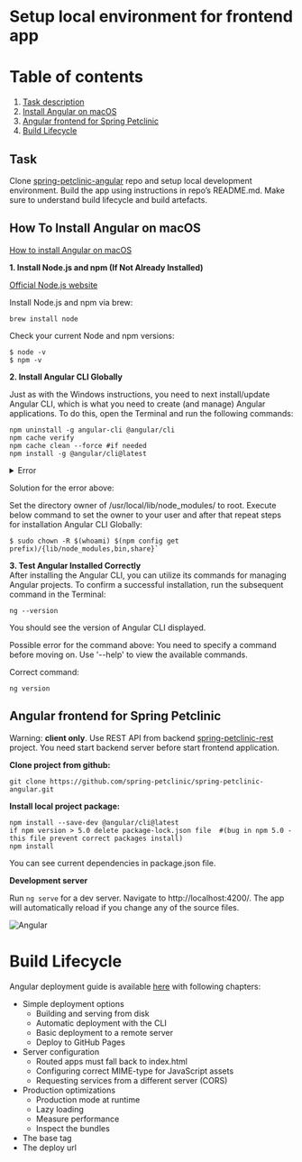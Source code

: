 # Setup local environment for frontend app

# Table of contents
1. [Task description](#task)
2. [Install Angular on macOS](#angular_macos)
3. [Angular frontend for Spring Petclinic](#spring_petclinic)
4. [Build Lifecycle](#build_lifecycle)


## Task <a name="task"></a>
Clone [spring-petclinic-angular](https://github.com/spring-petclinic/spring-petclinic-angular) repo and setup local development environment. Build the app using instructions in repo’s README.md. Make sure to understand build lifecycle and build artefacts.

## How To Install Angular on macOS <a name="angular_macos"></a>
[How to install Angular on macOS](https://kinsta.com/knowledgebase/install-angular/#how-to-install-angular-on-macos)

**1. Install Node.js and npm (If Not Already Installed)**

[Official Node.js website](https://nodejs.org/en)

Install Node.js and npm via brew:
```
brew install node
```

Check your current Node and npm versions:
```
$ node -v 
$ npm -v
```

**2. Install Angular CLI Globally**

Just as with the Windows instructions, you need to next install/update Angular CLI, which is what you need to create (and manage) Angular applications. To do this, open the Terminal and run the following commands:

```
npm uninstall -g angular-cli @angular/cli
npm cache verify
npm cache clean --force #if needed
npm install -g @angular/cli@latest 
```
<details>
  <summary>Error</summary>

```
npm ERR! code EACCES
npm ERR! syscall rename
npm ERR! path /usr/local/lib/node_modules/@angular/cli
npm ERR! dest /usr/local/lib/node_modules/@angular/.cli-G39XYeT9
npm ERR! errno -13
npm ERR! Error: EACCES: permission denied, rename '/usr/local/lib/node_modules/@angular/cli' -> '/usr/local/lib/node_modules/@angular/.cli-G39XYeT9'
npm ERR!  [Error: EACCES: permission denied, rename '/usr/local/lib/node_modules/@angular/cli' -> '/usr/local/lib/node_modules/@angular/.cli-G39XYeT9'] {
npm ERR!   errno: -13,
npm ERR!   code: 'EACCES',
npm ERR!   syscall: 'rename',
npm ERR!   path: '/usr/local/lib/node_modules/@angular/cli',
npm ERR!   dest: '/usr/local/lib/node_modules/@angular/.cli-G39XYeT9'
npm ERR! }
npm ERR! 
npm ERR! The operation was rejected by your operating system.
npm ERR! It is likely you do not have the permissions to access this file as the current user
npm ERR! 
npm ERR! If you believe this might be a permissions issue, please double-check the
npm ERR! permissions of the file and its containing directories, or try running
npm ERR! the command again as root/Administrator.
```
</details>

Solution for the error above:

Set the directory owner of /usr/local/lib/node_modules/ to root. Execute below command to set the owner to your user and after that repeat steps for installation Angular CLI Globally:
```
$ sudo chown -R $(whoami) $(npm config get prefix)/{lib/node_modules,bin,share}`
```

**3. Test Angular Installed Correctly**  
After installing the Angular CLI, you can utilize its commands for managing Angular projects. To confirm a successful installation, run the subsequent command in the Terminal:
```
ng --version
```
You should see the version of Angular CLI displayed.

Possible error for the command above: You need to specify a command before moving on. Use '--help' to view the available commands.

Correct command:
```
ng version
```

## Angular frontend for Spring Petclinic <a name="spring_petclinic"></a>
Warning: **client only**. Use REST API from backend [spring-petclinic-rest](https://github.com/spring-petclinic/spring-petclinic-rest) project. You need start backend server before start frontend application.

**Clone project from github:**

```
git clone https://github.com/spring-petclinic/spring-petclinic-angular.git
```

**Install local project package:**

```
npm install --save-dev @angular/cli@latest
if npm version > 5.0 delete package-lock.json file  #(bug in npm 5.0 - this file prevent correct packages install)
npm install
```
You can see current dependencies in package.json file.

**Development server**

Run `ng serve` for a dev server. Navigate to http://localhost:4200/. The app will automatically reload if you change any of the source files.

![Angular](https://github.com/adinpilavdzija/devops-internship-atlantbh/blob/1925ed42c33d374c149dfcbdd3b03d1fb170456b/03-setup-local-env-frontend/screenshot_angular.png)


# Build Lifecycle <a name="build_lifecycle"></a>

Angular deployment guide is available [here](https://angular.io/guide/deployment#simple-deployment-options) with following chapters: 
- Simple deployment options
  - Building and serving from disk
  - Automatic deployment with the CLI
  - Basic deployment to a remote server
  - Deploy to GitHub Pages
- Server configuration
  - Routed apps must fall back to index.html
  - Configuring correct MIME-type for JavaScript assets
  - Requesting services from a different server (CORS)
- Production optimizations
  - Production mode at runtime
  - Lazy loading
  - Measure performance
  - Inspect the bundles
- The base tag
- The deploy url
